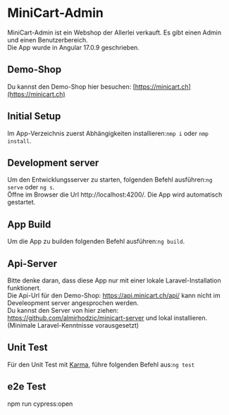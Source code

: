 # MiniCart-Admin

MiniCart-Admin ist ein Webshop der Allerlei verkauft. Es gibt einen Admin und einen Benutzerbereich.<br>
Die App wurde in Angular 17.0.9 geschrieben.


## Demo-Shop

Du kannst den Demo-Shop hier besuchen: [https://minicart.ch](https://minicart.ch)

## Initial Setup

Im App-Verzeichnis zuerst Abhängigkeiten installieren:`nmp i` oder `nmp install`.

## Development server

Um den Entwicklungsserver zu starten, folgenden Befehl ausführen:`ng serve` oder `ng s`.<br>
Öffne im Browser die Url http://localhost:4200/. Die App wird automatisch gestartet.

## App Build
Um die App zu builden folgenden Befehl ausführen:`ng build`.

## Api-Server

Bitte denke daran, dass diese App nur mit einer lokale Laravel-Installation funktionert.<br>
Die Api-Url für den Demo-Shop: https://api.minicart.ch/api/ kann nicht im Develeopment server angesprochen werden.<br>
Du kannst den Server von hier ziehen: https://github.com/almirhodzic/minicart-server und lokal installieren.<br>
(Minimale Laravel-Kenntnisse vorausgesetzt)

## Unit Test

Für den Unit Test mit [Karma](https://karma-runner.github.io/latest/index.html), führe folgenden Befehl aus:`ng test`

## e2e Test
npm run cypress:open
